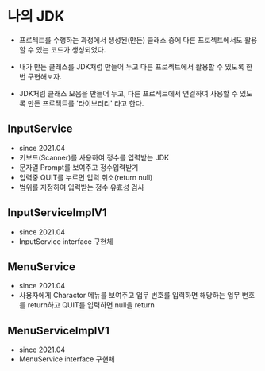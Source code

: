 # 나의 JDK
* 프로젝트를 수행하는 과정에서 생성된(만든) 클래스 중에 다른 프로젝트에서도 활용할 수 있는 코드가 생성되었다.

* 내가 만든 클래스를 JDK처럼 만들어 두고 다른 프로젝트에서 활용할 수 있도록 한번 구현해보자.

* JDK처럼 클래스 모음을 만들어 두고, 다른 프로젝트에서 연결하여 사용할 수 있도록 만든 프로젝트를 '라이브러리' 라고 한다.

## InputService
* since 2021.04
* 키보드(Scanner)를 사용하여 정수를 입력받는 JDK
* 문자열 Prompt를 보여주고 정수입력받기
* 입력중 QUIT를 누르면 입력 취소(return null)
* 범위를 지정하여 입력받는 정수 유효성 검사

## InputServiceImplV1
* since 2021.04
* InputService interface 구현체

## MenuService
* since 2021.04
* 사용자에게 Charactor 메뉴를 보여주고 업무 번호를 입력하면 해당하는 업무 번호를 return하고 QUIT를 입력하면 	null을 return

## MenuServiceImplV1
* since 2021.04
* MenuService interface 구현체
	
